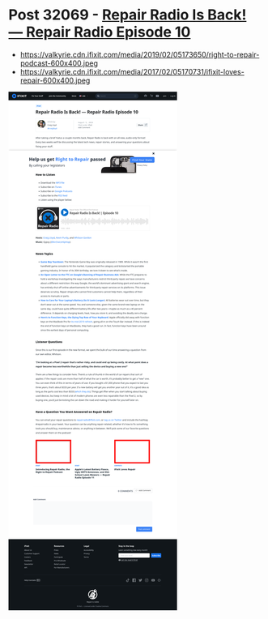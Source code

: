 # Post 32069 - [Repair Radio Is Back! — Repair Radio Episode 10](https://www.ifixit.com/News/32069/repair-radio-is-back-repair-radio-episode-10)

- https://valkyrie.cdn.ifixit.com/media/2019/02/05173650/right-to-repair-podcast-600x400.jpeg
- https://valkyrie.cdn.ifixit.com/media/2017/02/05170731/ifixit-loves-repair-600x400.jpeg

![screencap](screenshots/5a5f00e4-32b8-4c2d-bada-f45e25447c84.png)
